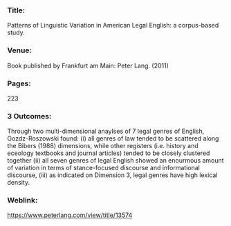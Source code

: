 ### Title: 
Patterns of Linguistic Variation in American Legal English: a corpus-based study.

### Venue:
Book published by Frankfurt am Main: Peter Lang. (2011)

### Pages:
223

### 3 Outcomes: 
Through two multi-dimensional anaylses of 7 legal genres of English, Gozdz-Roszowski found: (i) all genres of law tended to be scattered along the Bibers (1988) dimensions, while other registers (i.e. history and eceology textbooks and journal articles) tended to be closely clustered together (ii) all seven genres of legal English showed an enourmous amount of variation in terms of stance-focused discourse and informational discourse, (iii) as indicated on Dimension 3, legal genres have high lexical density.

### Weblink:
https://www.peterlang.com/view/title/13574
